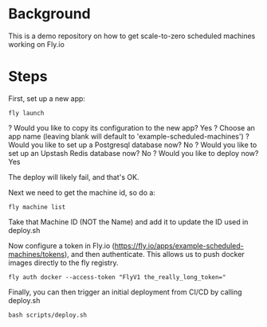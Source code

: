 # Background

This is a demo repository on how to get scale-to-zero scheduled machines working on Fly.io

# Steps

First, set up a new app:

```
fly launch
```

? Would you like to copy its configuration to the new app? Yes
? Choose an app name (leaving blank will default to 'example-scheduled-machines')
? Would you like to set up a Postgresql database now? No
? Would you like to set up an Upstash Redis database now? No
? Would you like to deploy now? Yes

The deploy will likely fail, and that's OK.

Next we need to get the machine id, so do a:

```
fly machine list
```

Take that Machine ID (NOT the Name) and add it to  update the ID used in deploy.sh

Now configure a token in Fly.io (https://fly.io/apps/example-scheduled-machines/tokens), and then authenticate. This allows us to push docker images directly to the fly registry.

```
fly auth docker --access-token "FlyV1 the_really_long_token="
```

Finally, you can then trigger an initial deployment from CI/CD by calling deploy.sh

```
bash scripts/deploy.sh
```

